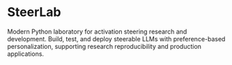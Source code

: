 # SteerLab
Modern Python laboratory for activation steering research and development. Build, test, and deploy steerable LLMs with preference-based personalization, supporting research reproducibility and production applications.
